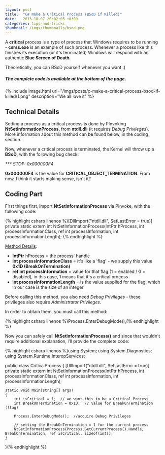 ```yaml
---
layout: post
title:  "C# Make a Critical Process (BSoD if Killed)"
date:   2013-10-07 20:02:05 +0300
categories: tips-and-tricks
thumbnail: /imgs/thumbnails/bsod.png
---
```


A **critical** process is a type of process that Windows requires to be running - **csrss.exe** is an example of such process. Whenever a process like this finishes its execution (or it's terminated) Windows will respond with an authentic **Blue Screen of Death**.

Theoretically, you can BSoD yourself whenever you want :)

##### The complete code is available at the bottom of the page.

{% include image.html url="/imgs/posts/c-make-a-critical-process-bsod-if-killed/1.png" description="We all love it" %}

## Technical Details

Setting a process as a critical process is done by PInvoking **NtSetInformationProcess**, from **ntdll.dll** (it requires _Debug Privileges_). More information about this method can be found below, in the coding section.

Now, whenever a critical process is terminated, the Kernel will throw up a **BSoD**, with the following bug check:

_*** STOP: 0x000000F4_

**0x000000F4** is the value for **CRITICAL_OBJECT_TERMINATION**. From now, I think it starts making sense, isn't it?

## Coding Part

First things first, import **NtSetInformationProcess** via PInvoke, with the following code:

{% highlight csharp linenos %}[DllImport("ntdll.dll", SetLastError = true)]
private static extern int NtSetInformationProcess(IntPtr hProcess, int processInformationClass, ref int processInformation, int processInformationLength);
{% endhighlight %}

<u>Method Details</u>:

*   **IntPtr** hProcess = the process' handle
*   **int processInformationClass** = it's like a 'flag' - we supply this value **0x1D (BreakOnTermination)**
*   **ref int processInformation** = value for that flag (1 = enabled / 0 = disabled), in this case, 1 means that it's a critical process
*   **int processInformationLength** = is the value supplied for the flag, which in our case is the size of an integer

Before calling this method, you also need _Debug Privileges_ - these privileges also require _Administrator Privileges_.

In order to obtain them, you must call this method:

{% highlight csharp linenos %}Process.EnterDebugMode();{% endhighlight %}

Now you can safely call **NtSetInformationProcess()** and since that wouldn't require additional explanation, I'll provide the complete code:

{% highlight csharp linenos %}using System;
using System.Diagnostics;
using System.Runtime.InteropServices;

public class CriticalProcess
{
    [DllImport("ntdll.dll", SetLastError = true)]
    private static extern int NtSetInformationProcess(IntPtr hProcess, int processInformationClass, ref int processInformation, int processInformationLength);

    static void Main(string[] args)
    {
        int isCritical = 1;  // we want this to be a Critical Process
        int BreakOnTermination = 0x1D;  // value for BreakOnTermination (flag)

        Process.EnterDebugMode();  //acquire Debug Privileges

        // setting the BreakOnTermination = 1 for the current process
        NtSetInformationProcess(Process.GetCurrentProcess().Handle, BreakOnTermination, ref isCritical, sizeof(int));
    }
}{% endhighlight %}
